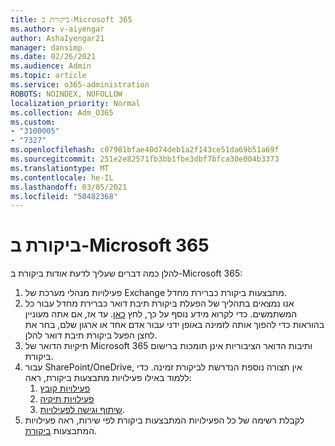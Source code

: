 ```yaml
---
title: ביקורת ב-Microsoft 365
ms.author: v-aiyengar
author: AshaIyengar21
manager: dansimp
ms.date: 02/26/2021
ms.audience: Admin
ms.topic: article
ms.service: o365-administration
ROBOTS: NOINDEX, NOFOLLOW
localization_priority: Normal
ms.collection: Adm_O365
ms.custom:
- "3100005"
- "7327"
ms.openlocfilehash: c07981bfae40d74deb1a2f143ce51da69b51a69f
ms.sourcegitcommit: 251e2e82571fb3bb1fbe3dbf7bfca30e004b3373
ms.translationtype: MT
ms.contentlocale: he-IL
ms.lasthandoff: 03/05/2021
ms.locfileid: "50482368"
---
```

# <a name="auditing-in-microsoft-365"></a>ביקורת ב-Microsoft 365

להלן כמה דברים שעליך לדעת אודות ביקורת ב-Microsoft 365:

1. פעילויות מנהלי מערכת של Exchange מתבצעות ביקורת כברירת מחדל.
1. אנו נמצאים בתהליך של הפעלת ביקורת תיבת דואר כברירת מחדל עבור כל המשתמשים. כדי לקרוא מידע נוסף על כך, לחץ [כאן](https://techcommunity.microsoft.com/t5/Security-Privacy-and-Compliance/Exchange-Mailbox-Auditing-will-be-enabled-by-default/ba-p/215171). עד אז, אם אתה מעוניין בהוראות כדי להפוך אותה לזמינה באופן ידני עבור אדם אחד או ארגון שלם, בחר את לחצן הפעל ביקורת תיבת דואר להלן.
1. תיקיות הדואר של Microsoft 365 ותיבות הדואר הציבוריות אינן תומכות ברישום ביקורת.
1. עבור SharePoint/OneDrive, אין תצורה נוספת הנדרשת לביקורת זמינה. כדי ללמוד באילו פעילויות מתבצעות ביקורת, ראה:
    1. [פעילויות קובץ](https://docs.microsoft.com/office365/securitycompliance/search-the-audit-log-in-security-and-compliance#file-and-page-activities)
    1. [פעילויות תיקיה](https://docs.microsoft.com/office365/securitycompliance/search-the-audit-log-in-security-and-compliance#folder-activities)
    1. [שיתוף וגישה לפעילויות](https://docs.microsoft.com/office365/securitycompliance/search-the-audit-log-in-security-and-compliance#sharing-and-access-request-activities).
1. לקבלת רשימה של כל הפעילויות המתבצעות ביקורת לפי שירות, ראה פעילויות המתבצעות [ביקורת](https://docs.microsoft.com/office365/securitycompliance/search-the-audit-log-in-security-and-compliance#audited-activities).

